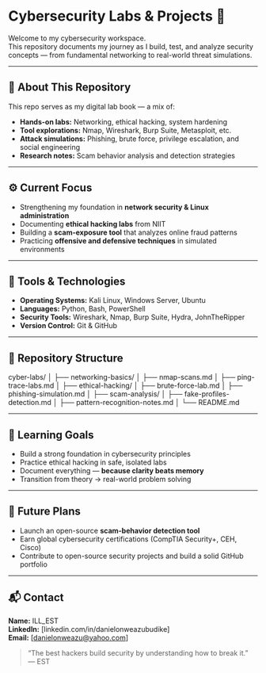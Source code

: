 # Cybersecurity Labs & Projects 🔐

Welcome to my cybersecurity workspace.  
This repository documents my journey as I build, test, and analyze security concepts — from fundamental networking to real-world threat simulations.

---

## 🧠 About This Repository
This repo serves as my digital lab book — a mix of:
- **Hands-on labs:** Networking, ethical hacking, system hardening
- **Tool explorations:** Nmap, Wireshark, Burp Suite, Metasploit, etc.
- **Attack simulations:** Phishing, brute force, privilege escalation, and social engineering
- **Research notes:** Scam behavior analysis and detection strategies

---

## ⚙️ Current Focus
- Strengthening my foundation in **network security & Linux administration**
- Documenting **ethical hacking labs** from NIIT
- Building a **scam-exposure tool** that analyzes online fraud patterns
- Practicing **offensive and defensive techniques** in simulated environments

---

## 🧩 Tools & Technologies
- **Operating Systems:** Kali Linux, Windows Server, Ubuntu  
- **Languages:** Python, Bash, PowerShell  
- **Security Tools:** Wireshark, Nmap, Burp Suite, Hydra, JohnTheRipper  
- **Version Control:** Git & GitHub  

---

## 🧱 Repository Structure

cyber-labs/
│
├── networking-basics/
│ ├── nmap-scans.md
│ ├── ping-trace-labs.md
│
├── ethical-hacking/
│ ├── brute-force-lab.md
│ ├── phishing-simulation.md
│
├── scam-analysis/
│ ├── fake-profiles-detection.md
│ ├── pattern-recognition-notes.md
│
└── README.md


---

## 🧩 Learning Goals
- Build a strong foundation in cybersecurity principles  
- Practice ethical hacking in safe, isolated labs  
- Document everything — **because clarity beats memory**  
- Transition from theory → real-world problem solving  

---

## 🚀 Future Plans
- Launch an open-source **scam-behavior detection tool**
- Earn global cybersecurity certifications (CompTIA Security+, CEH, Cisco)
- Contribute to open-source security projects and build a solid GitHub portfolio

---

## 📬 Contact
**Name:** ILL_EST  
**LinkedIn:** [linkedin.com/in/danielonweazubudike]  
**Email:** [danielonweazu@yahoo.com]  

> “The best hackers build security by understanding how to break it.”  
> — EST

